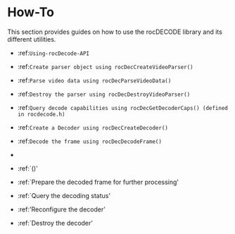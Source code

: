 


# How-To

This section provides guides on how to use the rocDECODE library and its different utilities.

* :ref:`Using-rocDecode-API`
* :ref:`Create parser object using rocDecCreateVideoParser()`
* :ref:`Parse video data using rocDecParseVideoData()`
* :ref:`Destroy the parser using rocDecDestroyVideoParser()`
* :ref:`Query decode capabilities using rocDecGetDecoderCaps() (defined in rocdecode.h)`
* :ref:`Create a Decoder using rocDecCreateDecoder()`
*  :ref:`Decode the frame using rocDecDecodeFrame()`

* 
* :ref:`()'
* :ref:`Prepare the decoded frame for further processing'
* :ref:`Query the decoding status'
* :ref:'Reconfigure the decoder'
* :ref:`Destroy the decoder'
